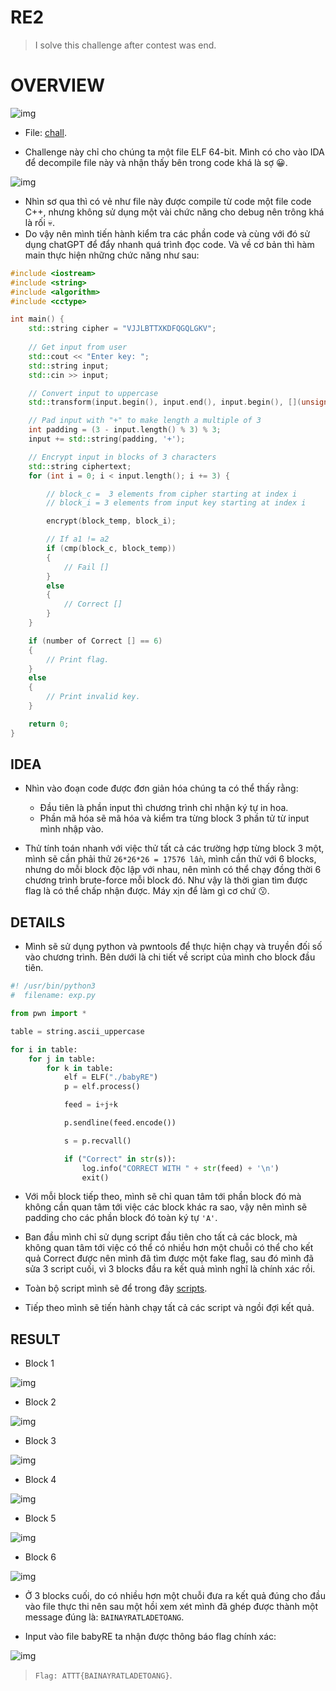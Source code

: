 # RE2

> I solve this challenge after contest was end.

# OVERVIEW

![img](./assets/overview.png)

- File: [chall](./chall/babyRE).

- Challenge này chỉ cho chúng ta một file ELF 64-bit. Mình có cho vào IDA để decompile file này và nhận thấy bên trong code khá là sợ :grinning:.

![img](./assets/main_1.png)

- Nhìn sơ qua thì có vẻ như file này được compile từ code một file code C++, nhưng không sử dụng một vài chức năng cho debug nên trông khá là rối :skull:.
- Do vậy nên mình tiến hành kiểm tra các phần code và cùng với đó sử dụng chatGPT để đẩy nhanh quá trình đọc code. Và về cơ bản thì hàm main thực hiện những chức năng như sau:

```Cpp
#include <iostream>
#include <string>
#include <algorithm>
#include <cctype>

int main() {
    std::string cipher = "VJJLBTTXKDFQGQLGKV";
    
    // Get input from user
    std::cout << "Enter key: ";
    std::string input;
    std::cin >> input;

    // Convert input to uppercase
    std::transform(input.begin(), input.end(), input.begin(), [](unsigned char c){ return std::toupper(c); });

    // Pad input with "+" to make length a multiple of 3
    int padding = (3 - input.length() % 3) % 3;
    input += std::string(padding, '+');

    // Encrypt input in blocks of 3 characters
    std::string ciphertext;
    for (int i = 0; i < input.length(); i += 3) {

        // block_c =  3 elements from cipher starting at index i 
        // block_i = 3 elements from input key starting at index i

        encrypt(block_temp, block_i);

        // If a1 != a2
        if (cmp(block_c, block_temp))
        {
            // Fail []
        }
        else
        {
            // Correct []
        }
    }

    if (number of Correct [] == 6)
    {
        // Print flag.
    }
    else
    {
        // Print invalid key.
    }

    return 0;
}
```

## IDEA 

- Nhìn vào đoạn code được đơn giản hóa chúng ta có thể thấy rằng:
    + Đầu tiên là phần input thì chương trình chỉ nhận ký tự in hoa.
    + Phần mã hóa sẽ mã hóa và kiểm tra từng block 3 phần tử từ input mình nhập vào.

- Thử tính toán nhanh với việc thử tất cả các trường hợp từng block 3 một, mình sẽ cần phải thử `26*26*26 = 17576 lần`, mình cần thử với 6 blocks, nhưng do mỗi block độc lập với nhau, nên mình có thể chạy đồng thời 6 chương trình brute-force mỗi block đó. Như vậy là thời gian tìm được flag là có thể chấp nhận được. Máy xịn để làm gì cơ chứ :kissing:.

## DETAILS

- Mình sẽ sử dụng python và pwntools để thực hiện chạy và truyền đối số vào chương trình. Bên dưới là chi tiết về script của mình cho block đầu tiên.

```python
#! /usr/bin/python3
#  filename: exp.py

from pwn import *

table = string.ascii_uppercase

for i in table:
    for j in table:
        for k in table:
            elf = ELF("./babyRE")
            p = elf.process()

            feed = i+j+k

            p.sendline(feed.encode())

            s = p.recvall()

            if ("Correct" in str(s)):
                log.info("CORRECT WITH " + str(feed) + '\n')
                exit()
```
- Với mỗi block tiếp theo, mình sẽ chỉ quan tâm tới phần block đó mà không cần quan tâm tới việc các block khác ra sao, vậy nên mình sẽ padding cho các phần block đó toàn ký tự `'A'`.

- Ban đầu mình chỉ sử dụng script đầu tiên cho tất cả các block, mà không quan tâm tới việc có thể có nhiều hơn một chuỗi có thể cho kết quả Correct được nên mình đã tìm được một fake flag, sau đó mình đã sửa 3 script cuối, vì 3 blocks đầu ra kết quả mình nghĩ là chính xác rồi.

- Toàn bộ script mình sẽ để trong đây [scripts](./scripts/).

- Tiếp theo mình sẽ tiến hành chạy tất cả các script và ngồi đợi kết quả.

## RESULT

- Block 1

![img](./assets/1.png)

- Block 2

![img](./assets/2.png)

- Block 3

![img](./assets/3.png)

- Block 4

![img](./assets/4.png)

- Block 5

![img](./assets/5.png)

- Block 6

![img](./assets/6.png)

- Ở 3 blocks cuối, do có nhiều hơn một chuỗi đưa ra kết quả đúng cho đầu vào file thực thi nên sau một hồi xem xét mình đã ghép được thành một message đúng là: `BAINAYRATLADETOANG`. 

- Input vào file babyRE ta nhận được thông báo flag chính xác:

![img](./assets/flag.png)

> `Flag: ATTT{BAINAYRATLADETOANG}`.